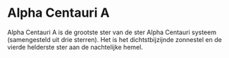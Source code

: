 # Alpha Centauri A

Alpha Centauri A is de grootste ster van de ster Alpha Centauri systeem
(samengesteld uit drie sterren). Het is het dichtstbijzijnde zonnestel en de
vierde helderste ster aan de nachtelijke hemel.
